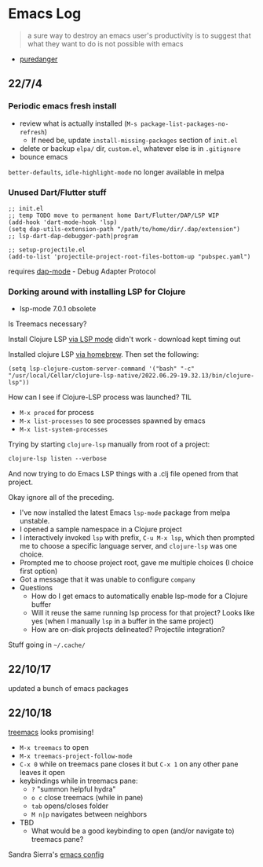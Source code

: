Emacs Log
=========

> a sure way to destroy an emacs user's productivity is to suggest that what they want to do is not possible with emacs

- [puredanger](https://twitter.com/puredanger/status/21066226956)


## 22/7/4


### Periodic emacs fresh install

* review what is actually installed (`M-s package-list-packages-no-refresh`)
  * If need be, update `install-missing-packages` section of `init.el`
* delete or backup `elpa/` dir, `custom.el`, whatever else is in `.gitignore`
* bounce emacs

`better-defaults`, `idle-highlight-mode` no longer available in melpa


### Unused Dart/Flutter stuff

``` emacs-lisp
;; init.el
;; temp TODO move to permanent home Dart/Flutter/DAP/LSP WIP
(add-hook 'dart-mode-hook 'lsp)
(setq dap-utils-extension-path "/path/to/home/dir/.dap/extension")
;; lsp-dart-dap-debugger-path|program

;; setup-projectile.el
(add-to-list 'projectile-project-root-files-bottom-up "pubspec.yaml")
```

requires [dap-mode](https://github.com/emacs-lsp/dap-mode) - Debug Adapter Protocol

### Dorking around with installing LSP for Clojure


* lsp-mode 7.0.1 obsolete

Is Treemacs necessary?

Install Clojure LSP [via LSP mode](https://emacs-lsp.github.io/lsp-mode/tutorials/clojure-guide/#via-lsp-mode) didn't work - download kept timing out

Installed clojure LSP [via homebrew](https://github.com/clojure-lsp/clojure-lsp/blob/master/docs/installation.md#homebrew-macos-and-linux). Then set the following:

``` emacs-lisp
(setq lsp-clojure-custom-server-command '("bash" "-c" "/usr/local/Cellar/clojure-lsp-native/2022.06.29-19.32.13/bin/clojure-lsp"))
```

How can I see if Clojure-LSP process was launched? TIL

* `M-x proced` for process
* `M-x list-processes` to see processes spawned by emacs
* `M-x list-system-processes`

Trying by starting `clojure-lsp` manually from root of a project:

``` clojure
clojure-lsp listen --verbose
```

And now trying to do Emacs LSP things with a .clj file opened from that project.

Okay ignore all of the preceding.

* I've now installed the latest Emacs `lsp-mode` package from melpa unstable.
* I opened a sample namespace in a Clojure project
* I interactively invoked `lsp` with prefix, `C-u M-x lsp`, which then prompted me to choose a specific language server, and `clojure-lsp` was one choice.
* Prompted me to choose project root, gave me multiple choices (I choice first option)
* Got a message that it was unable to configure `company`
* Questions
  * How do I get emacs to automatically enable lsp-mode for a Clojure buffer
  * Will it reuse the same running lsp process for that project? Looks like yes (when I manually `lsp` in a buffer in the same project)
  * How are on-disk projects delineated? Projectile integration?

Stuff going in `~/.cache/`


## 22/10/17

updated a bunch of emacs packages


## 22/10/18

[treemacs](https://github.com/Alexander-Miller/treemacs) looks promising!

* `M-x treemacs` to open
* `M-x treemacs-project-follow-mode`
* `C-x 0` while on treemacs pane closes it but `C-x 1` on any other pane leaves it open
* keybindings while in treemacs pane:
  * `?` "summon helpful hydra"
  * `o c` close treemacs (while in pane)
  * `tab` opens/closes folder
  * `M n|p` navigates between neighbors
* TBD
  * What would be a good keybinding to open (and/or navigate to) treemacs pane?

Sandra Sierra's [emacs config](https://github.com/stuartsierra/dotfiles/tree/bf224ce71ec7e6434293a650449e6c648c4f2a63/.emacs.d)
